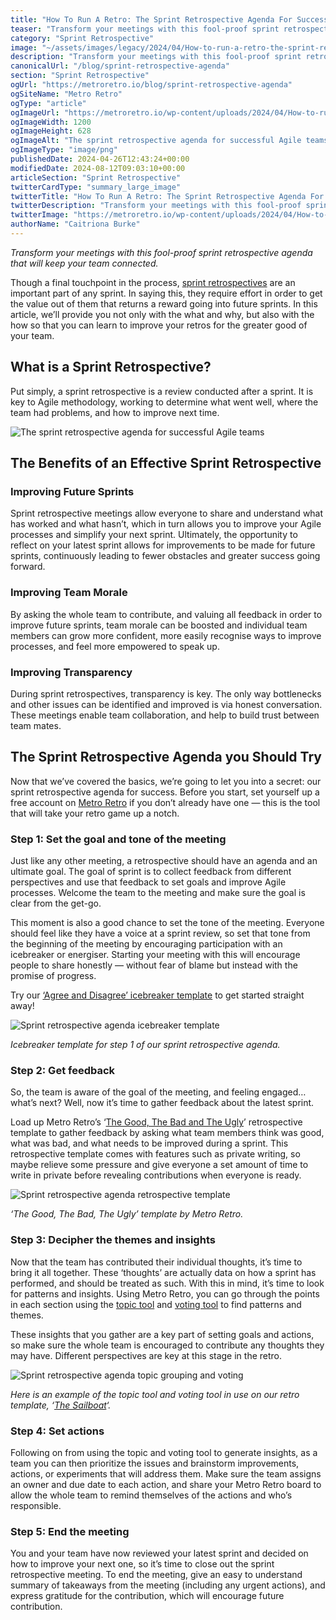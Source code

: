 ```yaml
---
title: "How To Run A Retro: The Sprint Retrospective Agenda For Success"
teaser: "Transform your meetings with this fool-proof sprint retrospective agenda that will keep your team connected."
category: "Sprint Retrospective"
image: "~/assets/images/legacy/2024/04/How-to-run-a-retro-the-sprint-retrospective-agenda-for-success.png"
description: "Transform your meetings with this fool-proof sprint retrospective agenda that will keep your team connected. Metro Retro is a tool for successful Agile teams."
canonicalUrl: "/blog/sprint-retrospective-agenda"
section: "Sprint Retrospective"
ogUrl: "https://metroretro.io/blog/sprint-retrospective-agenda"
ogSiteName: "Metro Retro"
ogType: "article"
ogImageUrl: "https://metroretro.io/wp-content/uploads/2024/04/How-to-run-a-retro-the-sprint-retrospective-agenda-for-success.png"
ogImageWidth: 1200
ogImageHeight: 628
ogImageAlt: "The sprint retrospective agenda for successful Agile teams"
ogImageType: "image/png"
publishedDate: 2024-04-26T12:43:24+00:00
modifiedDate: 2024-08-12T09:03:10+00:00
articleSection: "Sprint Retrospective"
twitterCardType: "summary_large_image"
twitterTitle: "How To Run A Retro: The Sprint Retrospective Agenda For Success | Metro Retro"
twitterDescription: "Transform your meetings with this fool-proof sprint retrospective agenda that will keep your team connected. Metro Retro is a tool for successful Agile teams."
twitterImage: "https://metroretro.io/wp-content/uploads/2024/04/How-to-run-a-retro-the-sprint-retrospective-agenda-for-success.png"
authorName: "Caitriona Burke"
---
```


_Transform your meetings with this fool-proof sprint retrospective agenda that will keep your team connected._

Though a final touchpoint in the process, [sprint retrospectives](https://metroretro.io/sprint-retrospective/) are an important part of any sprint. In saying this, they require effort in order to get the value out of them that returns a reward going into future sprints. In this article, we’ll provide you not only with the what and why, but also with the how so that you can learn to improve your retros for the greater good of your team.

## What is a Sprint Retrospective?

Put simply, a sprint retrospective is a review conducted after a sprint. It is key to Agile methodology, working to determine what went well, where the team had problems, and how to improve next time. 

![The sprint retrospective agenda for successful Agile teams](../../assets/images/legacy/2024/04/Sprint-retrospective-agenda-1024x700.png)

## The Benefits of an Effective Sprint Retrospective

### Improving Future Sprints

Sprint retrospective meetings allow everyone to share and understand what has worked and what hasn’t, which in turn allows you to improve your Agile processes and simplify your next sprint. Ultimately, the opportunity to reflect on your latest sprint allows for improvements to be made for future sprints, continuously leading to fewer obstacles and greater success going forward. 

### Improving Team Morale

By asking the whole team to contribute, and valuing all feedback in order to improve future sprints, team morale can be boosted and individual team members can grow more confident, more easily recognise ways to improve processes, and feel more empowered to speak up.

### Improving Transparency

During sprint retrospectives, transparency is key. The only way bottlenecks and other issues can be identified and improved is via honest conversation. These meetings enable team collaboration, and help to build trust between team mates.

## The Sprint Retrospective Agenda you Should Try

Now that we’ve covered the basics, we’re going to let you into a secret: our sprint retrospective agenda for success. Before you start, set yourself up a free account on [Metro Retro](https://metroretro.io/) if you don’t already have one — this is the tool that will take your retro game up a notch.

### Step 1: Set the goal and tone of the meeting

Just like any other meeting, a retrospective should have an agenda and an ultimate goal. The goal of sprint is to collect feedback from different perspectives and use that feedback to set goals and improve Agile processes. Welcome the team to the meeting and make sure the goal is clear from the get-go.

This moment is also a good chance to set the tone of the meeting. Everyone should feel like they have a voice at a sprint review, so set that tone from the beginning of the meeting by encouraging participation with an icebreaker or energiser. Starting your meeting with this will encourage people to share honestly — without fear of blame but instead with the promise of progress.

Try our [‘Agree and Disagree’ icebreaker template](https://metroretro.io/templates/agree-or-disagree-icebreaker) to get started straight away!

![Sprint retrospective agenda icebreaker template](../../assets/images/legacy/2024/04/Agree-or-disagree-icebreaker-template-1-1024x679.png)

_Icebreaker template for step 1 of our sprint retrospective agenda._

### Step 2: Get feedback

So, the team is aware of the goal of the meeting, and feeling engaged… what’s next? Well, now it’s time to gather feedback about the latest sprint. 

Load up Metro Retro’s ‘[The Good, The Bad and The Ugly](https://metroretro.io/templates/the-good-the-bad-and-the-ugly-retrospective)’ retrospective template to gather feedback by asking what team members think was good, what was bad, and what needs to be improved during a sprint. This retrospective template comes with features such as private writing, so maybe relieve some pressure and give everyone a set amount of time to write in private before revealing contributions when everyone is ready. 

![Sprint retrospective agenda retrospective template](../../assets/images/legacy/2024/04/The-good-the-bad-the-ugly-sprint-retrospective-template-1024x679.png)

_‘The Good, The Bad, The Ugly’ template by Metro Retro._

### Step 3: Decipher the themes and insights

Now that the team has contributed their individual thoughts, it’s time to bring it all together. These ‘thoughts’ are actually data on how a sprint has performed, and should be treated as such. With this in mind, it’s time to look for patterns and insights. Using Metro Retro, you can go through the points in each section using the [topic tool](https://docs.metroretro.io/boards/the-tools#topic-tool) and [voting tool](https://docs.metroretro.io/boards/the-tools#voting-tool) to find patterns and themes.

These insights that you gather are a key part of setting goals and actions, so make sure the whole team is encouraged to contribute any thoughts they may have. Different perspectives are key at this stage in the retro.

![Sprint retrospective agenda topic grouping and voting](../../assets/images/legacy/2024/04/Topic-grouping-and-voting-sprint-retrospective-1024x679.png)

_Here is an example of the topic tool and voting tool in use on our retro template, ‘[The Sailboat](https://metroretro.io/templates/the-sailboat-retrospective)‘._

### Step 4: Set actions

Following on from using the topic and voting tool to generate insights, as a team you can then prioritize the issues and brainstorm improvements, actions, or experiments that will address them. Make sure the team assigns an owner and due date to each action, and share your Metro Retro board to allow the whole team to remind themselves of the actions and who’s responsible.

### Step 5: End the meeting

You and your team have now reviewed your latest sprint and decided on how to improve your next one, so it’s time to close out the sprint retrospective meeting. To end the meeting, give an easy to understand summary of takeaways from the meeting (including any urgent actions), and express gratitude for the contribution, which will encourage future contribution.
